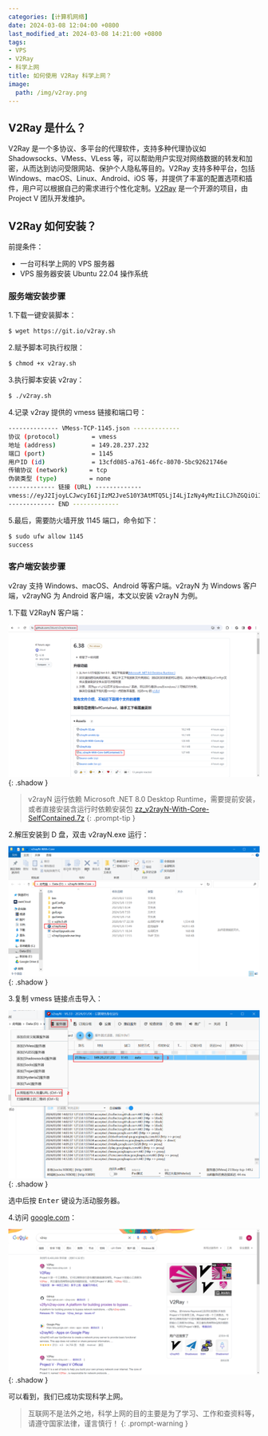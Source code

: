 ```yaml
---
categories: [计算机网络]
date: 2024-03-08 12:04:00 +0800
last_modified_at: 2024-03-08 14:21:00 +0800
tags:
- VPS
- V2Ray
- 科学上网
title: 如何使用 V2Ray 科学上网？
image:
  path: /img/v2ray.png
---
```


## V2Ray 是什么？

V2Ray 是一个多协议、多平台的代理软件，支持多种代理协议如 Shadowsocks、VMess、VLess 等，可以帮助用户实现对网络数据的转发和加密，从而达到访问受限网站、保护个人隐私等目的。V2Ray 支持多种平台，包括 Windows、macOS、Linux、Android、iOS 等，并提供了丰富的配置选项和插件，用户可以根据自己的需求进行个性化定制。[V2Ray](https://github.com/v2fly/v2ray-core) 是一个开源的项目，由 Project V 团队开发维护。

## V2Ray 如何安装？

前提条件：

- 一台可科学上网的 VPS 服务器
- VPS 服务器安装 Ubuntu 22.04 操作系统

### 服务端安装步骤

1.下载一键安装脚本：

```bash
$ wget https://git.io/v2ray.sh
```

2.赋予脚本可执行权限：

```bash
$ chmod +x v2ray.sh
```

3.执行脚本安装 v2ray：

```bash
$ ./v2ray.sh
```

4.记录 v2ray 提供的 vmess 链接和端口号：

```bash
-------------- VMess-TCP-1145.json -------------
协议 (protocol)         = vmess
地址 (address)          = 149.28.237.232
端口 (port)             = 1145
用户ID (id)             = 13cfd085-a761-46fc-8070-5bc92621746e
传输协议 (network)      = tcp
伪装类型 (type)         = none
------------- 链接 (URL) -------------
vmess://eyJ2IjoyLCJwcyI6IjIzM2JveS10Y3AtMTQ5LjI4LjIzNy4yMzIiLCJhZGQiOiIxNDkuMjguMjM3LjIzMiIsInBvcnQiOiIxMTQ1IiwiaWQiOiIxM2NmZDA4NS1hNzYxLTQ2ZmMtODA3MC01YmM5MjYyMTc0NmUiLCJhaWQiOiIwIiwibmV0IjoidGNwIiwidHlwZSI6Im5vbmUiLCJwYXRoIjoiIn0=
------------- END -------------
```

5.最后，需要防火墙开放 1145 端口，命令如下：

```bash
$ sudo ufw allow 1145
success
```

### 客户端安装步骤

v2ray 支持 Windows、macOS、Android 等客户端。v2rayN 为 Windows 客户端，v2rayNG 为 Android 客户端，本文以安装 v2rayN 为例。

1.下载 V2RayN 客户端：

![V2RayN 客户端下载](/img/image-20240308140228803.png){: .shadow }

> v2rayN 运行依赖 Microsoft .NET 8.0 Desktop Runtime，需要提前安装，或者直接安装含运行时依赖安装包 [zz_v2rayN-With-Core-SelfContained.7z](https://github.com/2dust/v2rayN/releases/download/6.38/zz_v2rayN-With-Core-SelfContained.7z)
{: .prompt-tip }

2.解压安装到 D 盘，双击 v2rayN.exe 运行：

![解压安装客户端](/img/image-20240308140415265.png){: .shadow }

3.复制 vmess 链接点击<kbd>导入</kbd>：

![导入 vmess 链接](/img/image-20240308141338997.png){: .shadow }

选中后按 <kbd>Enter</kbd> 键设为活动服务器。

4.访问 [google.com](https://www.google.com)：

![访问 Google](/img/image-20240308141706769.png){: .shadow }

可以看到，我们已成功实现科学上网。

> 互联网不是法外之地，科学上网的目的主要是为了学习、工作和查资料等，请遵守国家法律，谨言慎行！
{: .prompt-warning }
